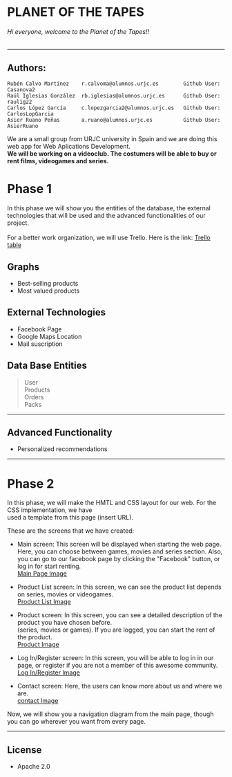 # PLANET OF THE TAPES
###### Hi everyone, welcome to the Planet of the Tapes!!
------------
Authors:
------------
```
Rubén Calvo Martinez    r.calvoma@alumnos.urjc.es        Github User: Casanova2      
Raúl Iglesias González  rb.iglesias@alumnos.urjc.es      Github User: raulig22     
Carlos López García     c.lopezgarcia2@alumnos.urjc.es   Github User: CarlosLopGarcia   
Asier Ruano Peñas       a.ruano@alumnos.urjc.es          Github User: AsierRuano  
```
We are a small group from URJC university in Spain and we are doing this web app for Web Aplications Development.  
**We will be working on a videoclub. The costumers will be able to buy or rent films, videogames and series.**  

# Phase 1  
In this phase we will show you the entities of the database, the external technologies that will be used and the advanced functionalities of our project.     
       
For a better work organization, we will use Trello. Here is the link: [Trello table](https://trello.com/b/mblOwpgb/planet-of-the-tapes)        

## Graphs
* Best-selling products
* Most valued products

## External Technologies
* Facebook Page
* Google Maps Location  
* Mail suscription 

## Data Base Entities
> User  
> Products  
> Orders  
> Packs  
------------
## Advanced Functionality     
* Personalized recommendations    
------------
# Phase 2  
In this phase, we will make the HMTL and CSS layout for our web. For the CSS implementation, we have  
used a template from this page (insert URL).  

These are the screens that we have created:  
  
* Main screen: This screen will be displayed when starting the web page. Here, you can choose between games, movies
and series section. Also, you can go to our facebook page by clicking the "Facebook" button, or log in for 
start renting.  
[Main Page Image](mainPage.png)  
  
* Product List screen: In this screen, we can see the product list depends on series, movies or videogames.  
[Product List Image](productsPage.png)  
  
* Product screen: In this screen, you can see a detailed description of the product you have chosen before.  
(series, movies or games). If you are logged, you can start the rent of the product.  
[Product Image](productPage.png)
  
* Log In/Register screen: In this screen, you will be able to log in in our page, or register if you are not a member
of this awesome community.  
[Log In/Register Image](loginPage.png)  

* Contact screen: Here, the users can know more about us and where we are.  
[contact Image](contactPage.png)

Now, we will show you a navigation diagram from the main page, though you can go wherever you want from every page.  
  
------------
  
## License 
* Apache 2.0  

